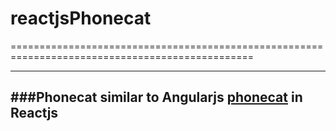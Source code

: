 # reactjsPhonecat
================================================================================================

-----------------------------------------------------------------------
###Phonecat similar to Angularjs [phonecat](https://github.com/angular/angular-phonecat) in Reactjs
-----------------------------------------------------------------------
